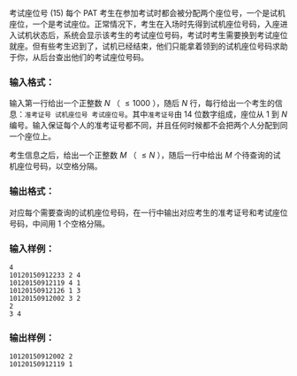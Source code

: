 考试座位号 (15)
每个 PAT
考生在参加考试时都会被分配两个座位号，一个是试机座位，一个是考试座位。正常情况下，考生在入场时先得到试机座位号码，入座进入试机状态后，系统会显示该考生的考试座位号码，考试时考生需要换到考试座位就座。但有些考生迟到了，试机已经结束，他们只能拿着领到的试机座位号码求助于你，从后台查出他们的考试座位号码。

### 输入格式：

输入第一行给出一个正整数 $N$ （ $\le 1000$ ），随后 $N$ 行，每行给出一个考生的信息：`准考证号 试机座位号
考试座位号`。其中`准考证号`由 14 位数字组成，座位从 1 到 $N$
编号。输入保证每个人的准考证号都不同，并且任何时候都不会把两个人分配到同一个座位上。

考生信息之后，给出一个正整数 $M$ （ $\le N$ ），随后一行中给出 $M$ 个待查询的试机座位号码，以空格分隔。

### 输出格式：

对应每个需要查询的试机座位号码，在一行中输出对应考生的准考证号和考试座位号码，中间用 1 个空格分隔。

### 输入样例：

    
    
    4
    10120150912233 2 4
    10120150912119 4 1
    10120150912126 1 3
    10120150912002 3 2
    2
    3 4
    

### 输出样例：

    
    
    10120150912002 2
    10120150912119 1
    

